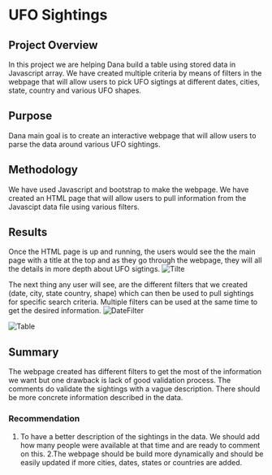 # UFO Sightings

## Project Overview 
In this project we are helping Dana build a table using stored data in Javascript array. We have created multiple criteria by means of filters in the webpage that will allow users to pick UFO sigtings at different dates, cities, state, country and various UFO shapes. 

## Purpose
Dana main goal is to create an interactive webpage that will allow users to parse the data around various UFO sightings. 

## Methodology
We have used Javascript and bootstrap to make the webpage. We have created an HTML page that will allow users to pull information from the Javascipt data file using various filters.

## Results
Once the HTML page is up and running, the users would see the the main page with a title at the top and as they go through the webpage, they will all the details in more depth about UFO sigtings. 
![Tilte](https://user-images.githubusercontent.com/76858662/111085749-0fad5500-84ef-11eb-9e3a-749c239b2bdb.PNG)

The next thing any user will see, are the different filters that we created (date, city, state country, shape) which can then be used to pull sightings for specific search criteria. Multiple filters can be used at the same time to get the desired information.
![DateFilter](https://user-images.githubusercontent.com/76858662/111085764-205dcb00-84ef-11eb-83f0-562e57544a7d.PNG)

![Table](https://user-images.githubusercontent.com/76858662/111085768-2358bb80-84ef-11eb-929b-b50baac4c838.PNG)

## Summary
The webpage created has different filters to get the most of the information we want but one drawback is lack of good validation process. The comments do validate the sightings with a vague description. There should be more concrete information described in the data.
### Recommendation
1. To have a better description of the sightings in the data. We should add how many people were available at that time and are ready to comment on this.
2.The webpage should be build more dynamically and should be easily updated if more cities, dates, states or countries are added.





